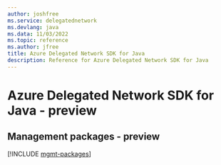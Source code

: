 ```yaml
---
author: joshfree
ms.service: delegatednetwork
ms.devlang: java
ms.data: 11/03/2022
ms.topic: reference
ms.author: jfree
title: Azure Delegated Network SDK for Java
description: Reference for Azure Delegated Network SDK for Java
---
```

# Azure Delegated Network SDK for Java - preview

## Management packages - preview
[!INCLUDE [mgmt-packages](delegated-network-mgmt-index.md)]